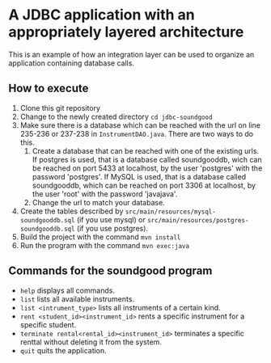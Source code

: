 # A JDBC application with an appropriately layered architecture

This is an example of how an integration layer can be used to organize an application containing database calls.

## How to execute

1. Clone this git repository
1. Change to the newly created directory `cd jdbc-soundgood`
1. Make sure there is a database which can be reached with the url on line 235-236 or 237-238 in `InstrumentDAO.java`. There are two ways to do this.
   1. Create a database that can be reached with one of the existing urls. If
      postgres is used, that is a database called soundgooddb, wich can be
      reached on port 5433 at localhost, by the user 'postgres' with the
      password 'postgres'. If MySQL is used, that is a database called
      soundgooddb, which can be reached on port 3306 at localhost, by the user
      'root' with the password 'javajava'.
   1. Change the url to match your database.
1. Create the tables described by `src/main/resources/mysql-soundgooddb.sql` (if you use mysql) or `src/main/resources/postgres-soundgooddb.sql` (if you use postgres).
1. Build the project with the command `mvn install`
1. Run the program with the command `mvn exec:java`

## Commands for the soundgood program

* `help` displays all commands.
* `list` lists all available instruments.
* `list <intrument_type>` lists all instruments of a certain kind.
* `rent <student_id><instrument_id>` rents a specific instrument for a specific student.
* `terminate rental<rental_id><instrument_id>` terminates a specific renttal without deleting it from the system.
* `quit` quits the application.
